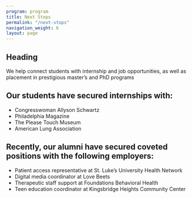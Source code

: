 ```yaml
---
program: program
title: Next Stops
permalink: "/next-stops"
navigation_weight: 6
layout: page
---
```


## Heading
We help connect students with internship and job  opportunities, as well as placement in prestigious master’s and PhD programs

## Our students have secured internships with:
- Congresswoman Allyson Schwartz
- Philadelphia Magazine
- The Please Touch Museum
- American Lung Association

## Recently, our alumni have secured coveted positions with the following employers:

- Patient access representative at St. Luke’s University Health Network
- Digital media coordinator at Love Beets
- Therapeutic staff support at Foundations Behavioral Health
- Teen education coordinator at Kingsbridge Heights Community Center